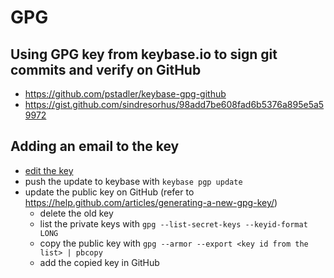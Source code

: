 # GPG

## Using GPG key from keybase.io to sign git commits and verify on GitHub

* <https://github.com/pstadler/keybase-gpg-github>
* <https://gist.github.com/sindresorhus/98add7be608fad6b5376a895e5a59972>

## Adding an email to the key

* [edit the key](https://www.katescomment.com/how-to-add-additional-email-addresses-to-your-gpg-identity/)
* push the update to keybase with `keybase pgp update`
* update the public key on GitHub (refer to <https://help.github.com/articles/generating-a-new-gpg-key/>)
  * delete the old key
  * list the private keys with `gpg --list-secret-keys --keyid-format LONG`
  * copy the public key with `gpg --armor --export <key id from the list> | pbcopy`
  * add the copied key in GitHub
